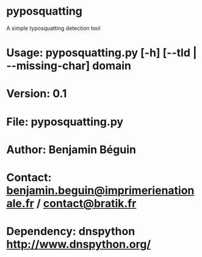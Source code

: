 # pyposquatting
A simple typosquatting detection tool

# Usage: pyposquatting.py [-h] [--tld | --missing-char] domain
# Version: 0.1
# File: pyposquatting.py
# Author: Benjamin Béguin
# Contact: benjamin.beguin@imprimerienationale.fr / contact@bratik.fr
# Dependency: dnspython <http://www.dnspython.org/>
